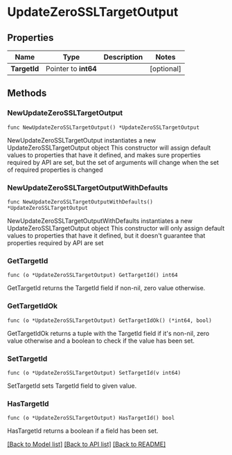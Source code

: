 # UpdateZeroSSLTargetOutput

## Properties

Name | Type | Description | Notes
------------ | ------------- | ------------- | -------------
**TargetId** | Pointer to **int64** |  | [optional] 

## Methods

### NewUpdateZeroSSLTargetOutput

`func NewUpdateZeroSSLTargetOutput() *UpdateZeroSSLTargetOutput`

NewUpdateZeroSSLTargetOutput instantiates a new UpdateZeroSSLTargetOutput object
This constructor will assign default values to properties that have it defined,
and makes sure properties required by API are set, but the set of arguments
will change when the set of required properties is changed

### NewUpdateZeroSSLTargetOutputWithDefaults

`func NewUpdateZeroSSLTargetOutputWithDefaults() *UpdateZeroSSLTargetOutput`

NewUpdateZeroSSLTargetOutputWithDefaults instantiates a new UpdateZeroSSLTargetOutput object
This constructor will only assign default values to properties that have it defined,
but it doesn't guarantee that properties required by API are set

### GetTargetId

`func (o *UpdateZeroSSLTargetOutput) GetTargetId() int64`

GetTargetId returns the TargetId field if non-nil, zero value otherwise.

### GetTargetIdOk

`func (o *UpdateZeroSSLTargetOutput) GetTargetIdOk() (*int64, bool)`

GetTargetIdOk returns a tuple with the TargetId field if it's non-nil, zero value otherwise
and a boolean to check if the value has been set.

### SetTargetId

`func (o *UpdateZeroSSLTargetOutput) SetTargetId(v int64)`

SetTargetId sets TargetId field to given value.

### HasTargetId

`func (o *UpdateZeroSSLTargetOutput) HasTargetId() bool`

HasTargetId returns a boolean if a field has been set.


[[Back to Model list]](../README.md#documentation-for-models) [[Back to API list]](../README.md#documentation-for-api-endpoints) [[Back to README]](../README.md)


